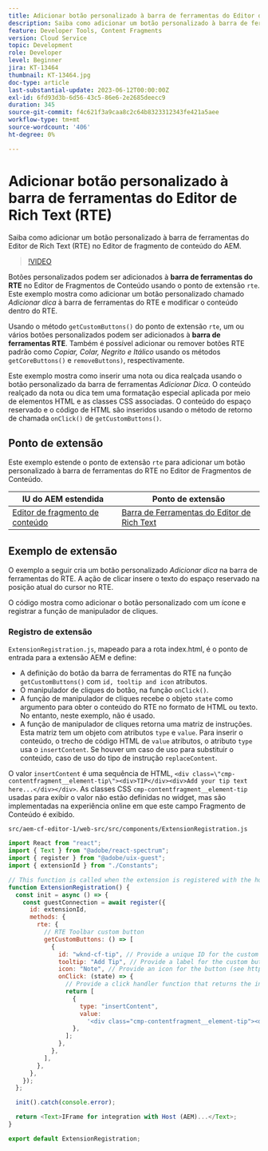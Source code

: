```yaml
---
title: Adicionar botão personalizado à barra de ferramentas do Editor de Rich Text (RTE)
description: Saiba como adicionar um botão personalizado à barra de ferramentas do Editor de Rich Text (RTE) no Editor de fragmento de conteúdo do AEM
feature: Developer Tools, Content Fragments
version: Cloud Service
topic: Development
role: Developer
level: Beginner
jira: KT-13464
thumbnail: KT-13464.jpg
doc-type: article
last-substantial-update: 2023-06-12T00:00:00Z
exl-id: 6fd93d3b-6d56-43c5-86e6-2e2685deecc9
duration: 345
source-git-commit: f4c621f3a9caa8c2c64b8323312343fe421a5aee
workflow-type: tm+mt
source-wordcount: '406'
ht-degree: 0%

---
```


# Adicionar botão personalizado à barra de ferramentas do Editor de Rich Text (RTE)

Saiba como adicionar um botão personalizado à barra de ferramentas do Editor de Rich Text (RTE) no Editor de fragmento de conteúdo do AEM.

>[!VIDEO](https://video.tv.adobe.com/v/3420768?quality=12&learn=on)

Botões personalizados podem ser adicionados à **barra de ferramentas do RTE** no Editor de Fragmentos de Conteúdo usando o ponto de extensão `rte`. Este exemplo mostra como adicionar um botão personalizado chamado _Adicionar dica_ à barra de ferramentas do RTE e modificar o conteúdo dentro do RTE.

Usando o método `getCustomButtons()` do ponto de extensão `rte`, um ou vários botões personalizados podem ser adicionados à **barra de ferramentas RTE**. Também é possível adicionar ou remover botões RTE padrão como _Copiar, Colar, Negrito e Itálico_ usando os métodos `getCoreButtons()` e `removeButtons)`, respectivamente.

Este exemplo mostra como inserir uma nota ou dica realçada usando o botão personalizado da barra de ferramentas _Adicionar Dica_. O conteúdo realçado da nota ou dica tem uma formatação especial aplicada por meio de elementos HTML e as classes CSS associadas. O conteúdo do espaço reservado e o código de HTML são inseridos usando o método de retorno de chamada `onClick()` de `getCustomButtons()`.

## Ponto de extensão

Este exemplo estende o ponto de extensão `rte` para adicionar um botão personalizado à barra de ferramentas do RTE no Editor de Fragmentos de Conteúdo.

| IU do AEM estendida | Ponto de extensão |
| ------------------------ | --------------------- | 
| [Editor de fragmento de conteúdo](https://developer.adobe.com/uix/docs/services/aem-cf-editor/) | [Barra de Ferramentas do Editor de Rich Text](https://developer.adobe.com/uix/docs/services/aem-cf-editor/api/rte-toolbar/) |

## Exemplo de extensão

O exemplo a seguir cria um botão personalizado _Adicionar dica_ na barra de ferramentas do RTE. A ação de clicar insere o texto do espaço reservado na posição atual do cursor no RTE.

O código mostra como adicionar o botão personalizado com um ícone e registrar a função de manipulador de cliques.

### Registro de extensão

`ExtensionRegistration.js`, mapeado para a rota index.html, é o ponto de entrada para a extensão AEM e define:

+ A definição do botão da barra de ferramentas do RTE na função `getCustomButtons()` com `id, tooltip and icon` atributos.
+ O manipulador de cliques do botão, na função `onClick()`.
+ A função de manipulador de cliques recebe o objeto `state` como argumento para obter o conteúdo do RTE no formato de HTML ou texto. No entanto, neste exemplo, não é usado.
+ A função de manipulador de cliques retorna uma matriz de instruções. Esta matriz tem um objeto com atributos `type` e `value`. Para inserir o conteúdo, o trecho de código HTML de `value` atributos, o atributo `type` usa o `insertContent`. Se houver um caso de uso para substituir o conteúdo, caso de uso do tipo de instrução `replaceContent`.

O valor `insertContent` é uma sequência de HTML, `<div class=\"cmp-contentfragment__element-tip\"><div>TIP</div><div>Add your tip text here...</div></div>`. As classes CSS `cmp-contentfragment__element-tip` usadas para exibir o valor não estão definidas no widget, mas são implementadas na experiência online em que este campo Fragmento de Conteúdo é exibido.


`src/aem-cf-editor-1/web-src/src/components/ExtensionRegistration.js`

```javascript
import React from "react";
import { Text } from "@adobe/react-spectrum";
import { register } from "@adobe/uix-guest";
import { extensionId } from "./Constants";

// This function is called when the extension is registered with the host and runs in an iframe in the Content Fragment Editor browser window.
function ExtensionRegistration() {
  const init = async () => {
    const guestConnection = await register({
      id: extensionId,
      methods: {
        rte: {
          // RTE Toolbar custom button
          getCustomButtons: () => [
            {
              id: "wknd-cf-tip", // Provide a unique ID for the custom button
              tooltip: "Add Tip", // Provide a label for the custom button
              icon: "Note", // Provide an icon for the button (see https://spectrum.adobe.com/page/icons/ for a list of available icons)
              onClick: (state) => {
                // Provide a click handler function that returns the instructions array with type and value. This example inserts the HTML snippet for TIP content.
                return [
                  {
                    type: "insertContent",
                    value:
                      '<div class="cmp-contentfragment__element-tip"><div>TIP</div><div>Add your tip text here...</div></div>',
                  },
                ];
              },
            },
          ],
        },
      },
    });
  };

  init().catch(console.error);

  return <Text>IFrame for integration with Host (AEM)...</Text>;
}

export default ExtensionRegistration;
```
